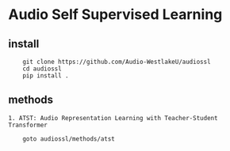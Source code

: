 # Audio Self Supervised Learning 

## install

```
    git clone https://github.com/Audio-WestlakeU/audiossl
    cd audiossl
    pip install .
```


## methods

    1. ATST: Audio Representation Learning with Teacher-Student Transformer

        goto audiossl/methods/atst
